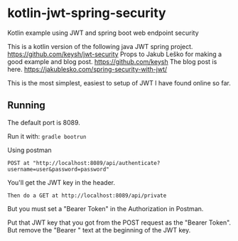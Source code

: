 # kotlin-jwt-spring-security
Kotlin example using JWT and spring boot web endpoint security 


This is a kotlin version of the following java JWT spring project. https://github.com/keysh/jwt-security
Props to Jakub Leško for making a good example and blog post. https://github.com/keysh The blog post is here. https://jakublesko.com/spring-security-with-jwt/

This is the most simplest, easiest to setup of JWT I have found online so far. 

## Running
The default port is 8089.

Run it with:
```gradle bootrun```

Using postman 

```POST at "http://localhost:8089/api/authenticate?username=user&password=password"```

You'll get the JWT key in the header.


```Then do a GET at http://localhost:8089/api/private```

But you must set a "Bearer Token" in the Authorization in Postman.

Put that JWT key that you got from the POST request as the "Bearer Token". But remove the "Bearer " text at the beginning of the JWT key.

